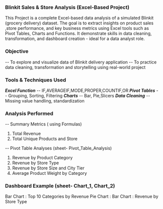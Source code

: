 ### Blinkit Sales & Store Analysis (Excel-Based Project)

This Project is a complete Excel-based data analysis of a simulated Blinkit (grocery delivery) dataset. The goal is to extract insights on product sales ,store performance, and key business metrics using Excel tools such as Pivot Tables, Charts and Functions. It demonstrate skills in data cleaning, transformation, and dashboard creation - ideal for a data analyst role.

### Objective
-- To explore and visualize data of Blinkit delivery application
-- To practice data cleaning, transformation and storytelling using real-world project


### Tools & Techniques Used

***Excel Function*** -- IF,AVERAGEIF,MODE,PROPER,COUNTIF,OR
***Pivot Tables*** -- Grouping, Sorting, Filtering
***Charts*** -- Bar, Pie,Slicers
***Data Cleaning*** -- Missing value handling, standardization

### Analysis Performed
-- Summary Metrics ( using Formulas) 
1) Total Revenue
2) Total Unique Products and Store

-- Pivot Table Analyses (sheet- Pivot_Table_Analysis) 
1) Revenue by Product Category
2) Revenue by Store Type
3) Revenue by Store Size and City Tier
4) Average Product Weight by Category


### Dashboard Example (sheet- Chart_1, Chart_2)
Bar Chart : Top 10 Categories by Revenue
Pie Chart : 
Bar Chart : Revenue by Store Type








